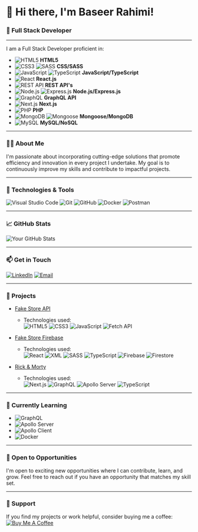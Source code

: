 # 👋 Hi there, I'm Baseer Rahimi!

### 🌟 Full Stack Developer

---

I am a Full Stack Developer proficient in:
- ![HTML5](https://img.shields.io/badge/-HTML5-E34F26?style=flat-square&logo=html5&logoColor=white) **HTML5**
- ![CSS3](https://img.shields.io/badge/-CSS3-1572B6?style=flat-square&logo=css3) ![SASS](https://img.shields.io/badge/-SASS-CC6699?style=flat-square&logo=sass&logoColor=white) **CSS/SASS**
- ![JavaScript](https://img.shields.io/badge/-JavaScript-F7DF1E?style=flat-square&logo=javascript&logoColor=black) ![TypeScript](https://img.shields.io/badge/-TypeScript-007ACC?style=flat-square&logo=typescript&logoColor=white) **JavaScript/TypeScript**
- ![React](https://img.shields.io/badge/-React-61DAFB?style=flat-square&logo=react&logoColor=black) **React.js**
- ![REST API](https://img.shields.io/badge/-REST%20API-FF6F00?style=flat-square&logo=restful&logoColor=white) **REST API's**
- ![Node.js](https://img.shields.io/badge/-Node.js-339933?style=flat-square&logo=node.js&logoColor=white) ![Express.js](https://img.shields.io/badge/-Express.js-000000?style=flat-square&logo=express&logoColor=white) **Node.js/Express.js**
- ![GraphQL](https://img.shields.io/badge/-GraphQL-E10098?style=flat-square&logo=graphql&logoColor=white) **GraphQL API**
- ![Next.js](https://img.shields.io/badge/-Next.js-000000?style=flat-square&logo=nextdotjs&logoColor=white) **Next.js**
- ![PHP](https://img.shields.io/badge/-PHP-777BB4?style=flat-square&logo=php&logoColor=white) **PHP**
- ![MongoDB](https://img.shields.io/badge/-MongoDB-47A248?style=flat-square&logo=mongodb&logoColor=white) ![Mongoose](https://img.shields.io/badge/-Mongoose-880000?style=flat-square&logo=mongoose) **Mongoose/MongoDB**
- ![MySQL](https://img.shields.io/badge/-MySQL-4479A1?style=flat-square&logo=mysql&logoColor=white) **MySQL/NoSQL**

---

### 👨‍💻 About Me
I'm passionate about incorporating cutting-edge solutions that promote efficiency and innovation in every project I undertake. My goal is to continuously improve my skills and contribute to impactful projects.

---

### 🔧 Technologies & Tools

![Visual Studio Code](https://img.shields.io/badge/-VS%20Code-007ACC?style=flat-square&logo=visual-studio-code)
![Git](https://img.shields.io/badge/-Git-F05032?style=flat-square&logo=git&logoColor=white)
![GitHub](https://img.shields.io/badge/-GitHub-181717?style=flat-square&logo=github)
![Docker](https://img.shields.io/badge/-Docker-2496ED?style=flat-square&logo=docker&logoColor=white)
![Postman](https://img.shields.io/badge/-Postman-FF6C37?style=flat-square&logo=postman&logoColor=white)

---

### 📈 GitHub Stats

![Your GitHub Stats](https://github-readme-stats.vercel.app/api?username=MohammadBaseer&show_icons=true&theme=radical)

---

### 📫 Get in Touch

[![LinkedIn](https://img.shields.io/badge/-LinkedIn-0077B5?style=flat-square&logo=linkedin&logoColor=white)](https://linkedin.com/in/baseer-rahimi)
[![Email](https://img.shields.io/badge/-Email-D14836?style=flat-square&logo=gmail&logoColor=white)](mohammadbaseer25@gmail.com)

---
### 🎯 Projects

<!-- BLOG-POST-LIST:START -->
- [Fake Store API](https://fake-store-phi-seven.vercel.app)  
  - Technologies used:  
    ![HTML5](https://img.shields.io/badge/-HTML5-E34F26?style=flat-square&logo=html5&logoColor=white)
    ![CSS3](https://img.shields.io/badge/-CSS3-1572B6?style=flat-square&logo=css3)
    ![JavaScript](https://img.shields.io/badge/-JavaScript-F7DF1E?style=flat-square&logo=javascript&logoColor=black)
    ![Fetch API](https://img.shields.io/badge/-Fetch%20API-FF6F00?style=flat-square&logo=api&logoColor=white)

- [Fake Store Firebase](https://fake-store-firebase.vercel.app)  
  - Technologies used:  
    ![React](https://img.shields.io/badge/-React-61DAFB?style=flat-square&logo=react&logoColor=black)
    ![XML](https://img.shields.io/badge/-XML-FFA500?style=flat-square&logo=xml&logoColor=black)
    ![SASS](https://img.shields.io/badge/-SASS-CC6699?style=flat-square&logo=sass&logoColor=white)
    ![TypeScript](https://img.shields.io/badge/-TypeScript-007ACC?style=flat-square&logo=typescript&logoColor=white)
    ![Firebase](https://img.shields.io/badge/-Firebase-FFCA28?style=flat-square&logo=firebase&logoColor=black)
    ![Firestore](https://img.shields.io/badge/-Firestore-FFCA28?style=flat-square&logo=firebase&logoColor=black)

- [Rick & Morty](https://rick-and-morty-characters-api.vercel.app)  
  - Technologies used:  
    ![Next.js](https://img.shields.io/badge/-Next.js-000000?style=flat-square&logo=nextdotjs&logoColor=white)
    ![GraphQL](https://img.shields.io/badge/-GraphQL-E10098?style=flat-square&logo=graphql&logoColor=white)
    ![Apollo Server](https://img.shields.io/badge/-Apollo%20Server-311C87?style=flat-square&logo=apollographql&logoColor=white)
    ![TypeScript](https://img.shields.io/badge/-TypeScript-007ACC?style=flat-square&logo=typescript&logoColor=white)
<!-- BLOG-POST-LIST:END -->

---

<!-- 
### 🏆 Achievements

- [Your achievement title](achievement-url)

---
<!---
### 📚 Education

- **Degree Name** in **Field of Study**
  - Rana University, 2019
    - BCS Software Engineering. 
  - Code Academy Berlin, 2024
    - Intensive and onsite full-time Web Development course for 6 months, with a total of 840 hours of practical project-based work. All projects were carried out using the Agile / SCRUM framework, including code reviews, spikes, and presentations.

---
-->
### 🌱 Currently Learning

- ![GraphQL](https://img.shields.io/badge/-GraphQL-E10098?style=flat-square&logo=graphql&logoColor=white)
- ![Apollo Server](https://img.shields.io/badge/-Apollo%20Server-311C87?style=flat-square&logo=apollo-graphql&logoColor=white)
- ![Apollo Client](https://img.shields.io/badge/-Apollo%20Client-311C87?style=flat-square&logo=apollo-graphql&logoColor=white)
- ![Docker](https://img.shields.io/badge/-Docker-2496ED?style=flat-square&logo=docker&logoColor=white)

---

### 📅 Open to Opportunities

I'm open to exciting new opportunities where I can contribute, learn, and grow. Feel free to reach out if you have an opportunity that matches my skill set.

---

### 🤝 Support

If you find my projects or work helpful, consider buying me a coffee:
[![Buy Me A Coffee](https://img.shields.io/badge/-Buy%20Me%20a%20Coffee-FFDD00?style=flat-square&logo=buy-me-a-coffee&logoColor=black)](https://www.buymeacoffee.com/your-coffee-url)
